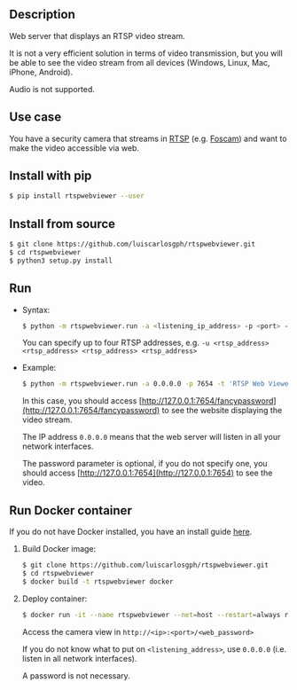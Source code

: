 Description
-----------

Web server that displays an RTSP video stream. 

It is not a very efficient solution in terms of video transmission, but you will be able to see the video stream from all devices (Windows, Linux, Mac, iPhone, Android). 

Audio is not supported.

Use case
--------

You have a security camera that streams in [RTSP](https://en.wikipedia.org/wiki/Real_Time_Streaming_Protocol) (e.g. [Foscam](https://www.amazon.co.uk/Foscam-Wireless-Indoor-Security-Camera/dp/B07WHY74F1)) and want to make the video accessible via web.

Install with pip
----------------

```bash
$ pip install rtspwebviewer --user
```

Install from source
-------------------

```bash
$ git clone https://github.com/luiscarlosgph/rtspwebviewer.git
$ cd rtspwebviewer
$ python3 setup.py install
```

Run 
---

* Syntax:
  ```bash
  $ python -m rtspwebviewer.run -a <listening_ip_address> -p <port> -t <web_title> -w <password> -u <rtsp_address>
  ```
  You can specify up to four RTSP addresses, e.g. `-u <rtsp_address> <rtsp_address> <rtsp_address> <rtsp_address>`

* Example:
  ```bash
  $ python -m rtspwebviewer.run -a 0.0.0.0 -p 7654 -t 'RTSP Web Viewer' -w fancypassword -u 'rtsp://user:pass@127.0.0.1:8669/unicast'
  ```
  In this case, you should access [http://127.0.0.1:7654/fancypassword](http://127.0.0.1:7654/fancypassword) to see the website displaying the video stream. 
  
  The IP address `0.0.0.0` means that the web server will listen in all your network interfaces. 

  The password parameter is optional, if you do not specify one, you should access [http://127.0.0.1:7654](http://127.0.0.1:7654) to see the video.
  
 
Run Docker container
---------------------
If you do not have Docker installed, you have an install guide [here](https://github.com/luiscarlosgph/how-to/tree/main/docker).

1. Build Docker image:
   ```bash
   $ git clone https://github.com/luiscarlosgph/rtspwebviewer.git
   $ cd rtspwebviewer
   $ docker build -t rtspwebviewer docker
   ```

2. Deploy container:
   ```bash
   $ docker run -it --name rtspwebviewer --net=host --restart=always rtspwebviewer:latest python -m rtspwebviewer.run -a <listening_address> -p <listening_port> -t <web_title> -w <web_password> -u <rtsp_address> &
   ```
   Access the camera view in `http://<ip>:<port>/<web_password>`
   
   If you do not know what to put on `<listening_address>`, use `0.0.0.0` (i.e. listen in all network interfaces).
   
   A password is not necessary. 
